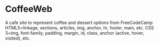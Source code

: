 # CoffeeWeb
A cafe site to represent coffee and dessert options from FreeCodeCamp 
HTML5=linkage, sections, articles, img, anchor, hr, footer, main, etc.
CSS 3=img, font-family, padding, margin, id, class, anchor (active, hover, visited), etc.
